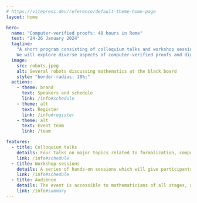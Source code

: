 ```yaml
---
# https://vitepress.dev/reference/default-theme-home-page
layout: home

hero:
  name: "Computer-verified proofs: 48 hours in Rome"
  text: "24-26 January 2024"
  tagline:
    "A short program consisting of colloquium talks and workshop sessions focussed on Lean 4 and its mathematical library.
    We will explore diverse aspects of computer-verified proofs and digital mathematical libraries."
  image:
    src: robots.jpeg
    alt: Several robots discussing mathematics at the black board
    style: "border-radius: 10%;"
  actions:
    - theme: brand
      text: Speakers and schedule
      link: /info#schedule
    - theme: alt
      text: Register
      link: /info#register
    - theme: alt
      text: Event team
      link: /team

features:
  - title: Colloquium talks
    details: Four talks on major topics related to formalization, computer-verified proofs and digital mathematical libraries. This includes the underlying ideas, concrete implementations and recent successes.
    link: /info#schedule
  - title: Workshop sessions
    details: A series of hands-on sessions which will give participants first-hand knowledge using the Lean 4, its mathematical library and associated tools.
    link: /info#schedule
  - title: Audience
    details: The event is accessible to mathematicians of all stages, anyone who is curious to start or continue exploring the field of computer-verified proofs, particularly with Lean.
    link: /info#summary
---
```

